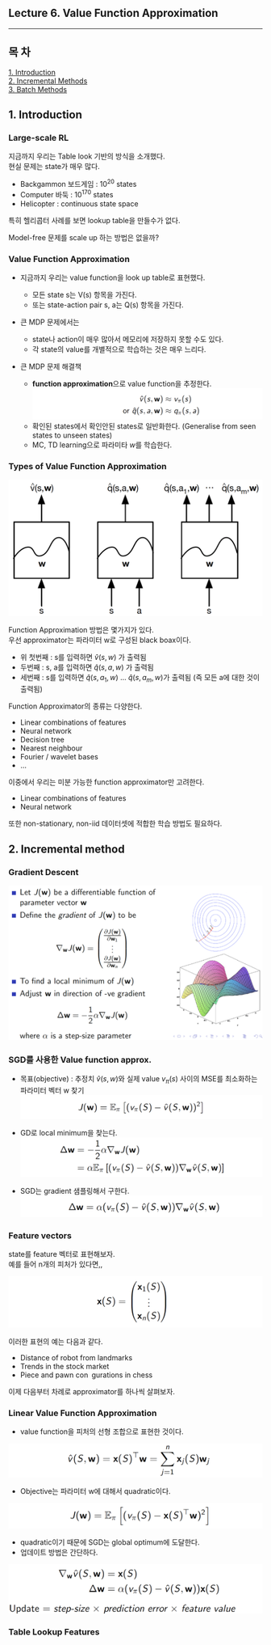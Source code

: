 ## Lecture 6. Value Function Approximation
---

## 목 차
[1. Introduction]()  
[2. Incremental Methods]()  
[3. Batch Methods]()  


## 1. Introduction
### Large-scale RL
지금까지 우리는 Table look 기반의 방식을 소개했다.   
현실 문제는 state가 매우 많다.  
- Backgammon 보드게임 : $10^{20}$ states
- Computer 바둑 : $10^{170}$ states
- Helicopter : continuous state space

특히 헬리콥터 사례를 보면 lookup table을 만들수가 없다.

Model-free 문제를 scale up 하는 방법은 없을까?

### Value Function Approximation

- 지금까지 우리는 value function을 look up table로 표현했다.
  - 모든 state s는 V(s) 항목을 가진다.
  - 또는 state-action pair s, a는 Q(s) 항목을 가진다.

- 큰 MDP 문제에서는 
  - state나 action이 매우 많아서 메모리에 저장하지 못할 수도 있다.
  - 각 state의 value를 개별적으로 학습하는 것은 매우 느리다.

- 큰 MDP 문제 해결책
  - **function approximation**으로 value function을 추정한다.
![](20230608082229.png)
  - 확인된 states에서 확인안된 states로 일반화한다. (Generalise from seen states to unseen states)
  - MC, TD learning으로 파라미타 $w$를 학습한다.

### Types of Value Function Approximation

![](20230608082601.png)

Function Approximation 방법은 몇가지가 있다.   
우선 approximator는 파라미터 w로 구성된 black boax이다.  
- 위 첫번째 : s를 입력하면 $\hat{v}(s, w)$ 가 출력됨
- 두번째 : s, a를 입력하면 $\hat{q}(s, a, w)$ 가 출력됨
- 세번째 : s를 입력하면 $\hat{q}(s, a_1, w)$ ... $\hat{q}(s, a_m, w)$가 출력됨 (즉 모든 a에 대한 것이 출력됨)

Function Approximator의 종류는 다양한다.
- Linear combinations of features
- Neural network
- Decision tree
- Nearest neighbour
- Fourier / wavelet bases
- ...

이중에서 우리는 미분 가능한 function approximator만 고려한다.
- Linear combinations of features
- Neural network

또한 non-stationary, non-iid 데이터셋에 적합한 학습 방법도 필요하다.

## 2. Incremental method
### Gradient Descent


![](20230608083528.png)


### SGD를 사용한 Value function approx.

- 목표(objective)  : 추정치 $\hat{v}(s, w)$와 실제 value $v_{\pi}(s)$ 사이의 MSE를 최소화하는 파라미터 벡터 w 찾기
![](20230608084647.png)
- GD로 local minimum을 찾는다.
![](20230608084728.png)

- SGD는 gradient 샘플링해서 구한다.
![](20230608084826.png)

### Feature vectors
state를 feature 벡터로 표현해보자.   
예를 들어 n개의 피처가 있다면,,

![](20230608085036.png)

이러한 표현의 예는 다음과 같다.  
- Distance of robot from landmarks
- Trends in the stock market
- Piece and pawn con gurations in chess

이제 다음부터 차례로 approximator를 하나씩 살펴보자.

### Linear Value Function Approximation

- value function을 피처의 선형 조합으로 표현한 것이다.

![](20230608085407.png)

- Objective는 파라미터 w에 대해서 quadratic이다.

![](20230608085450.png)

- quadratic이기 때문에 SGD는 global optimum에 도달한다.
- 업데이트 방법은 간단하다.

![](20230608085612.png)


### Table Lookup Features


